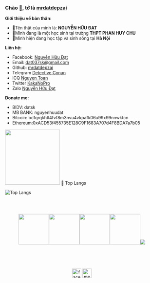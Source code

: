 ### Chào 👋, tớ là [mrdatdepzai](https://github.com/mrdatdepzai)

**Giới thiệu về bản thân:**


 - 👀Tên thật của mình là: **NGUYỄN HỮU ĐẠT**
 - 🔭Mình đang là một học sinh tại trường **THPT PHAN HUY CHU**
 - 🏡Mình hiện đang học tập và sinh sống tại **Hà Nội**
 

**Liên hệ:**
 
 - Facebook: [Nguyễn Hữu Đạt](https://fb.me/MrDatDepZai)
 - Email: [dat037sk@gmail.com](mailto:dat037skt@gmail.com)
 - Github: [mrdatdepzai](https://github.com/mrdatdepzai)
 - Telegram [Detective Conan](https://t.me/conandoylevn)
 - ICQ      [Nguyen Toan](https://icq.im/toansx)
 - Twitter [KakaNoPro](https://twitter.com/KakaNoPro)
 - Zalo [Nguyễn Hữu Đạt](zalo.me/MrDatDepZai)

**Donate me:**
 - BIDV: datsk
 - MB BANK: nguyenhuudat
 - Bitcoin: bc1qrqkhtl4fvf8m3nvu4vkpafk06u99x99nnwktcn
 - Ethereum:0xACD53f455735E128C9F1683A707d4F8BDA7a7b05

<img height="180em" src="https://github-readme-stats.vercel.app/api?username=mrdatdepzai&show_icons=true&hide_border=true&&count_private=true&include_all_commits=true" />
 📖 Top Langs

![Top Langs](https://github-readme-stats.vercel.app/api/top-langs/?username=mrdatdepzai&text_color=daf7dc&bg_color=151515)

      

  







<br>
<br>
<p align="center">
  <img src="https://media3.giphy.com/media/ln7z2eWriiQAllfVcn/200w.webp" width="100"><img src="https://i.giphy.com/media/eNAsjO55tPbgaor7ma/200w.webp" width="100"><img src="https://i.giphy.com/media/VgGthkhUvGgOit7Y9i/200.webp" width="100"><img src="https://i.giphy.com/media/KzJkzjggfGN5Py6nkT/200.webp" width="100"><img src="https://i.giphy.com/media/IdyAQJVN2kVPNUrojM/200.webp" 
  <img src="" /><br><br>
</p>
<br>
<br>
<p align="center">
  <a href="https://facebook.com/100035490997520" target="_blank"><img align="center" src="https://cdn.jsdelivr.net/npm/simple-icons@3.0.1/icons/facebook.svg" alt="facebook" height="30" width="30" /></a>
  <a href="https://messenger.com/t/100035490997520" target="_blank"><img align="center" src="https://cdn.jsdelivr.net/npm/simple-icons@3.0.1/icons/messenger.svg" alt="messenger" height="30" width="30" /></a>
</p>
<br>
<br>
<br>
